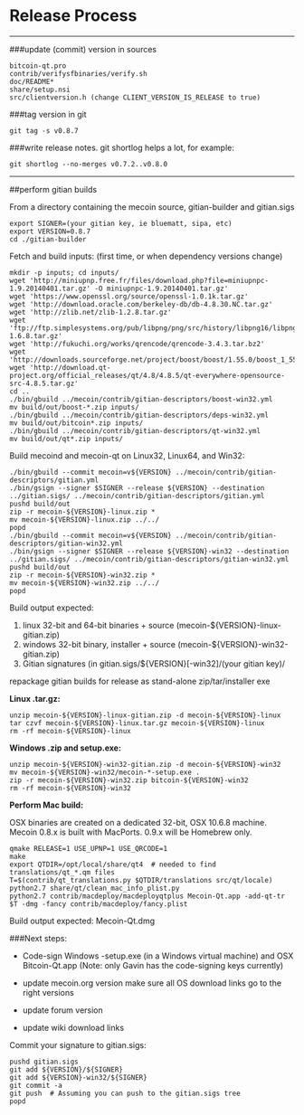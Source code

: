 Release Process
====================

* * *

###update (commit) version in sources


	bitcoin-qt.pro
	contrib/verifysfbinaries/verify.sh
	doc/README*
	share/setup.nsi
	src/clientversion.h (change CLIENT_VERSION_IS_RELEASE to true)

###tag version in git

	git tag -s v0.8.7

###write release notes. git shortlog helps a lot, for example:

	git shortlog --no-merges v0.7.2..v0.8.0

* * *

##perform gitian builds

 From a directory containing the mecoin source, gitian-builder and gitian.sigs
  
	export SIGNER=(your gitian key, ie bluematt, sipa, etc)
	export VERSION=0.8.7
	cd ./gitian-builder

 Fetch and build inputs: (first time, or when dependency versions change)

	mkdir -p inputs; cd inputs/
	wget 'http://miniupnp.free.fr/files/download.php?file=miniupnpc-1.9.20140401.tar.gz' -O miniupnpc-1.9.20140401.tar.gz'
	wget 'https://www.openssl.org/source/openssl-1.0.1k.tar.gz'
	wget 'http://download.oracle.com/berkeley-db/db-4.8.30.NC.tar.gz'
	wget 'http://zlib.net/zlib-1.2.8.tar.gz'
	wget 'ftp://ftp.simplesystems.org/pub/libpng/png/src/history/libpng16/libpng-1.6.8.tar.gz'
	wget 'http://fukuchi.org/works/qrencode/qrencode-3.4.3.tar.bz2'
	wget 'http://downloads.sourceforge.net/project/boost/boost/1.55.0/boost_1_55_0.tar.bz2'
	wget 'http://download.qt-project.org/official_releases/qt/4.8/4.8.5/qt-everywhere-opensource-src-4.8.5.tar.gz'
	cd ..
	./bin/gbuild ../mecoin/contrib/gitian-descriptors/boost-win32.yml
	mv build/out/boost-*.zip inputs/
	./bin/gbuild ../mecoin/contrib/gitian-descriptors/deps-win32.yml
	mv build/out/bitcoin*.zip inputs/
	./bin/gbuild ../mecoin/contrib/gitian-descriptors/qt-win32.yml
	mv build/out/qt*.zip inputs/

 Build mecoind and mecoin-qt on Linux32, Linux64, and Win32:
  
	./bin/gbuild --commit mecoin=v${VERSION} ../mecoin/contrib/gitian-descriptors/gitian.yml
	./bin/gsign --signer $SIGNER --release ${VERSION} --destination ../gitian.sigs/ ../mecoin/contrib/gitian-descriptors/gitian.yml
	pushd build/out
	zip -r mecoin-${VERSION}-linux.zip *
	mv mecoin-${VERSION}-linux.zip ../../
	popd
	./bin/gbuild --commit mecoin=v${VERSION} ../mecoin/contrib/gitian-descriptors/gitian-win32.yml
	./bin/gsign --signer $SIGNER --release ${VERSION}-win32 --destination ../gitian.sigs/ ../mecoin/contrib/gitian-descriptors/gitian-win32.yml
	pushd build/out
	zip -r mecoin-${VERSION}-win32.zip *
	mv mecoin-${VERSION}-win32.zip ../../
	popd

  Build output expected:

  1. linux 32-bit and 64-bit binaries + source (mecoin-${VERSION}-linux-gitian.zip)
  2. windows 32-bit binary, installer + source (mecoin-${VERSION}-win32-gitian.zip)
  3. Gitian signatures (in gitian.sigs/${VERSION}[-win32]/(your gitian key)/

repackage gitian builds for release as stand-alone zip/tar/installer exe

**Linux .tar.gz:**

	unzip mecoin-${VERSION}-linux-gitian.zip -d mecoin-${VERSION}-linux
	tar czvf mecoin-${VERSION}-linux.tar.gz mecoin-${VERSION}-linux
	rm -rf mecoin-${VERSION}-linux

**Windows .zip and setup.exe:**

	unzip mecoin-${VERSION}-win32-gitian.zip -d mecoin-${VERSION}-win32
	mv mecoin-${VERSION}-win32/mecoin-*-setup.exe .
	zip -r mecoin-${VERSION}-win32.zip bitcoin-${VERSION}-win32
	rm -rf mecoin-${VERSION}-win32

**Perform Mac build:**

  OSX binaries are created on a dedicated 32-bit, OSX 10.6.8 machine.
  Mecoin 0.8.x is built with MacPorts.  0.9.x will be Homebrew only.

	qmake RELEASE=1 USE_UPNP=1 USE_QRCODE=1
	make
	export QTDIR=/opt/local/share/qt4  # needed to find translations/qt_*.qm files
	T=$(contrib/qt_translations.py $QTDIR/translations src/qt/locale)
	python2.7 share/qt/clean_mac_info_plist.py
	python2.7 contrib/macdeploy/macdeployqtplus Mecoin-Qt.app -add-qt-tr $T -dmg -fancy contrib/macdeploy/fancy.plist

 Build output expected: Mecoin-Qt.dmg

###Next steps:

* Code-sign Windows -setup.exe (in a Windows virtual machine) and
  OSX Bitcoin-Qt.app (Note: only Gavin has the code-signing keys currently)

* update mecoin.org version
  make sure all OS download links go to the right versions

* update forum version

* update wiki download links

Commit your signature to gitian.sigs:

	pushd gitian.sigs
	git add ${VERSION}/${SIGNER}
	git add ${VERSION}-win32/${SIGNER}
	git commit -a
	git push  # Assuming you can push to the gitian.sigs tree
	popd

